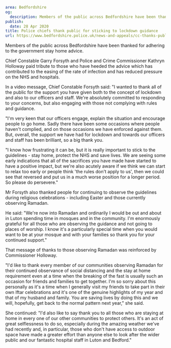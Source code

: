 ```yaml
area: Bedfordshire
og:
  description: Members of the public across Bedfordshire have been thanked for adhering to the government stay home advice.
publish:
  date: 28 Apr 2020
title: Police chiefs thank public for sticking to lockdown guidance
url: https://www.bedfordshire.police.uk/news-and-appeals/cc-thanks-public-april20
```

Members of the public across Bedfordshire have been thanked for adhering to the government stay home advice.

Chief Constable Garry Forsyth and Police and Crime Commissioner Kathryn Holloway paid tribute to those who have heeded the advice which has contributed to the easing of the rate of infection and has reduced pressure on the NHS and hospitals.

In a video message, Chief Constable Forsyth said: "I wanted to thank all of the public for the support you have given both to the concept of lockdown and also to our officers and staff. We're absolutely committed to responding to your concerns, but also engaging with those not complying with rules and guidance.

"I'm very keen that our officers engage, explain the situation and encourage people to go home. Sadly there have been some occasions where people haven't complied, and on those occasions we have enforced against them. But, overall, the support we have had for lockdown and towards our officers and staff has been brilliant, so a big thank you.

"I know how frustrating it can be, but it is really important to stick to the guidelines - stay home, protect the NHS and save lives. We are seeing some early indications that all of the sacrifices you have made have started to have a positive impact, but we're also acutely aware if we think we can start to relax too early or people think 'the rules don't apply to us', then we could see that reversed and put us in a much worse position for a longer period. So please do persevere."

Mr Forsyth also thanked people for continuing to observe the guidelines during religious celebrations - including Easter and those currently observing Ramadan.

He said: "We're now into Ramadan and ordinarily I would be out and about in Luton spending time in mosques and in the community. I'm enormously grateful for all those who are observing the guidance and not going to places of worship. I know it's a particularly special time when you would want to be at your mosque and with your families so thank you for your continued support."

That message of thanks to those observing Ramadan was reinforced by Commissioner Holloway.

"I'd like to thank every member of our communities observing Ramadan for their continued observance of social distancing and the stay at home requirement even at a time when the breaking of the fast is usually such an occasion for friends and families to get together. I'm so sorry about this personally as it's a time when I generally visit my friends to take part in their own Iftar celebrations and it's one of the genuine highlights of my year and that of my husband and family. You are saving lives by doing this and we will, hopefully, get back to the normal pattern next year," she said.

She continued: "I'd also like to say thank you to all those who are staying at home in every one of our other communities to protect others. It's an act of great selflessness to do so, especially during the amazing weather we've had recently and, in particular, those who don't have access to outdoor space have made a greater effort than anyone else to look after the wider public and our fantastic hospital staff in Luton and Bedford."
